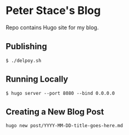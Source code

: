 # Peter Stace's Blog

Repo contains Hugo site for my blog.

## Publishing

```
$ ./delpoy.sh
```

## Running Locally

```
$ hugo server --port 8080 --bind 0.0.0.0
```

## Creating a New Blog Post

```
hugo new post/YYYY-MM-DD-title-goes-here.md
```
